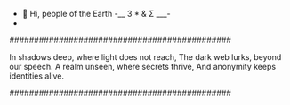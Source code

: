 - 👋 Hi, people of the Earth
  -__ 3 * & Σ ___-
-
#############################################

In shadows deep, where light does not reach,
The dark web lurks, beyond our speech.
A realm unseen, where secrets thrive,
And anonymity keeps identities alive.

#############################################
<!---
whynot404/whynot404 is a ✨ special ✨ repository because its `README.md` (this file) appears on your GitHub profile.
You can click the Preview link to take a look at your changes.
--->
